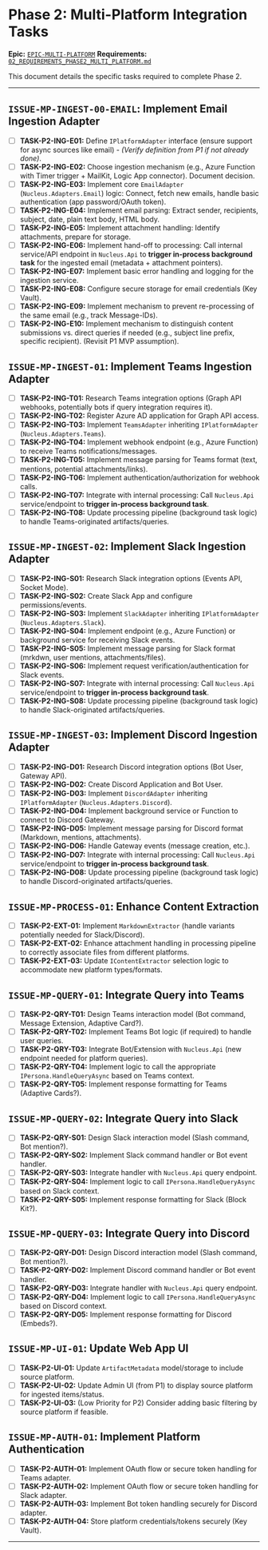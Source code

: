 # Phase 2: Multi-Platform Integration Tasks

**Epic:** [`EPIC-MULTI-PLATFORM`](./00_ROADMAP.md#phase-2-multi-platform-integration)
**Requirements:** [`02_REQUIREMENTS_PHASE2_MULTI_PLATFORM.md`](../Requirements/02_REQUIREMENTS_PHASE2_MULTI_PLATFORM.md)

This document details the specific tasks required to complete Phase 2.

---

## `ISSUE-MP-INGEST-00-EMAIL`: Implement Email Ingestion Adapter

*   [ ] **TASK-P2-ING-E01:** Define `IPlatformAdapter` interface (ensure support for async sources like email) - *(Verify definition from P1 if not already done)*.
*   [ ] **TASK-P2-ING-E02:** Choose ingestion mechanism (e.g., Azure Function with Timer trigger + MailKit, Logic App connector). Document decision.
*   [ ] **TASK-P2-ING-E03:** Implement core `EmailAdapter` (`Nucleus.Adapters.Email`) logic: Connect, fetch new emails, handle basic authentication (app password/OAuth token).
*   [ ] **TASK-P2-ING-E04:** Implement email parsing: Extract sender, recipients, subject, date, plain text body, HTML body.
*   [ ] **TASK-P2-ING-E05:** Implement attachment handling: Identify attachments, prepare for storage.
*   [ ] **TASK-P2-ING-E06:** Implement hand-off to processing: Call internal service/API endpoint in `Nucleus.Api` to **trigger in-process background task** for the ingested email (metadata + attachment pointers).
*   [ ] **TASK-P2-ING-E07:** Implement basic error handling and logging for the ingestion service.
*   [ ] **TASK-P2-ING-E08:** Configure secure storage for email credentials (Key Vault).
*   [ ] **TASK-P2-ING-E09:** Implement mechanism to prevent re-processing of the same email (e.g., track Message-IDs).
*   [ ] **TASK-P2-ING-E10:** Implement mechanism to distinguish content submissions vs. direct queries if needed (e.g., subject line prefix, specific recipient). (Revisit P1 MVP assumption).

## `ISSUE-MP-INGEST-01`: Implement Teams Ingestion Adapter

*   [ ] **TASK-P2-ING-T01:** Research Teams integration options (Graph API webhooks, potentially bots if query integration requires it).
*   [ ] **TASK-P2-ING-T02:** Register Azure AD application for Graph API access.
*   [ ] **TASK-P2-ING-T03:** Implement `TeamsAdapter` inheriting `IPlatformAdapter` (`Nucleus.Adapters.Teams`).
*   [ ] **TASK-P2-ING-T04:** Implement webhook endpoint (e.g., Azure Function) to receive Teams notifications/messages.
*   [ ] **TASK-P2-ING-T05:** Implement message parsing for Teams format (text, mentions, potential attachments/links).
*   [ ] **TASK-P2-ING-T06:** Implement authentication/authorization for webhook calls.
*   [ ] **TASK-P2-ING-T07:** Integrate with internal processing: Call `Nucleus.Api` service/endpoint to **trigger in-process background task**.
*   [ ] **TASK-P2-ING-T08:** Update processing pipeline (background task logic) to handle Teams-originated artifacts/queries.

## `ISSUE-MP-INGEST-02`: Implement Slack Ingestion Adapter

*   [ ] **TASK-P2-ING-S01:** Research Slack integration options (Events API, Socket Mode).
*   [ ] **TASK-P2-ING-S02:** Create Slack App and configure permissions/events.
*   [ ] **TASK-P2-ING-S03:** Implement `SlackAdapter` inheriting `IPlatformAdapter` (`Nucleus.Adapters.Slack`).
*   [ ] **TASK-P2-ING-S04:** Implement endpoint (e.g., Azure Function) or background service for receiving Slack events.
*   [ ] **TASK-P2-ING-S05:** Implement message parsing for Slack format (mrkdwn, user mentions, attachments/files).
*   [ ] **TASK-P2-ING-S06:** Implement request verification/authentication for Slack events.
*   [ ] **TASK-P2-ING-S07:** Integrate with internal processing: Call `Nucleus.Api` service/endpoint to **trigger in-process background task**.
*   [ ] **TASK-P2-ING-S08:** Update processing pipeline (background task logic) to handle Slack-originated artifacts/queries.

## `ISSUE-MP-INGEST-03`: Implement Discord Ingestion Adapter

*   [ ] **TASK-P2-ING-D01:** Research Discord integration options (Bot User, Gateway API).
*   [ ] **TASK-P2-ING-D02:** Create Discord Application and Bot User.
*   [ ] **TASK-P2-ING-D03:** Implement `DiscordAdapter` inheriting `IPlatformAdapter` (`Nucleus.Adapters.Discord`).
*   [ ] **TASK-P2-ING-D04:** Implement background service or Function to connect to Discord Gateway.
*   [ ] **TASK-P2-ING-D05:** Implement message parsing for Discord format (Markdown, mentions, attachments).
*   [ ] **TASK-P2-ING-D06:** Handle Gateway events (message creation, etc.).
*   [ ] **TASK-P2-ING-D07:** Integrate with internal processing: Call `Nucleus.Api` service/endpoint to **trigger in-process background task**.
*   [ ] **TASK-P2-ING-D08:** Update processing pipeline (background task logic) to handle Discord-originated artifacts/queries.

## `ISSUE-MP-PROCESS-01`: Enhance Content Extraction

*   [ ] **TASK-P2-EXT-01:** Implement `MarkdownExtractor` (handle variants potentially needed for Slack/Discord).
*   [ ] **TASK-P2-EXT-02:** Enhance attachment handling in processing pipeline to correctly associate files from different platforms.
*   [ ] **TASK-P2-EXT-03:** Update `IContentExtractor` selection logic to accommodate new platform types/formats.

## `ISSUE-MP-QUERY-01`: Integrate Query into Teams

*   [ ] **TASK-P2-QRY-T01:** Design Teams interaction model (Bot command, Message Extension, Adaptive Card?).
*   [ ] **TASK-P2-QRY-T02:** Implement Teams Bot logic (if required) to handle user queries.
*   [ ] **TASK-P2-QRY-T03:** Integrate Bot/Extension with `Nucleus.Api` (new endpoint needed for platform queries).
*   [ ] **TASK-P2-QRY-T04:** Implement logic to call the appropriate `IPersona.HandleQueryAsync` based on Teams context.
*   [ ] **TASK-P2-QRY-T05:** Implement response formatting for Teams (Adaptive Cards?).

## `ISSUE-MP-QUERY-02`: Integrate Query into Slack

*   [ ] **TASK-P2-QRY-S01:** Design Slack interaction model (Slash command, Bot mention?).
*   [ ] **TASK-P2-QRY-S02:** Implement Slack command handler or Bot event handler.
*   [ ] **TASK-P2-QRY-S03:** Integrate handler with `Nucleus.Api` query endpoint.
*   [ ] **TASK-P2-QRY-S04:** Implement logic to call `IPersona.HandleQueryAsync` based on Slack context.
*   [ ] **TASK-P2-QRY-S05:** Implement response formatting for Slack (Block Kit?).

## `ISSUE-MP-QUERY-03`: Integrate Query into Discord

*   [ ] **TASK-P2-QRY-D01:** Design Discord interaction model (Slash command, Bot mention?).
*   [ ] **TASK-P2-QRY-D02:** Implement Discord command handler or Bot event handler.
*   [ ] **TASK-P2-QRY-D03:** Integrate handler with `Nucleus.Api` query endpoint.
*   [ ] **TASK-P2-QRY-D04:** Implement logic to call `IPersona.HandleQueryAsync` based on Discord context.
*   [ ] **TASK-P2-QRY-D05:** Implement response formatting for Discord (Embeds?).

## `ISSUE-MP-UI-01`: Update Web App UI

*   [ ] **TASK-P2-UI-01:** Update `ArtifactMetadata` model/storage to include source platform.
*   [ ] **TASK-P2-UI-02:** Update Admin UI (from P1) to display source platform for ingested items/status.
*   [ ] **TASK-P2-UI-03:** (Low Priority for P2) Consider adding basic filtering by source platform if feasible.

## `ISSUE-MP-AUTH-01`: Implement Platform Authentication

*   [ ] **TASK-P2-AUTH-01:** Implement OAuth flow or secure token handling for Teams adapter.
*   [ ] **TASK-P2-AUTH-02:** Implement OAuth flow or secure token handling for Slack adapter.
*   [ ] **TASK-P2-AUTH-03:** Implement Bot token handling securely for Discord adapter.
*   [ ] **TASK-P2-AUTH-04:** Store platform credentials/tokens securely (Key Vault).

---
